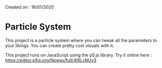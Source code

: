 Created on : 18/01/2020

# Particle System

This project is a particle system where you can tweak all the parameters to your likings.
You can create pretty cool visuals with it.

This project runs on JavaScript using the p5.js library.
Try it online here : https://editor.p5js.org/Noway/full/4l9LcMJy3
